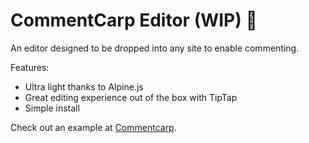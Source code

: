 # CommentCarp Editor (WIP) 🚧

An editor designed to be dropped into any site to enable commenting.

Features:

- Ultra light thanks to Alpine.js
- Great editing experience out of the box with TipTap
- Simple install

Check out an example at [Commentcarp](https://commentcarp.club/).
